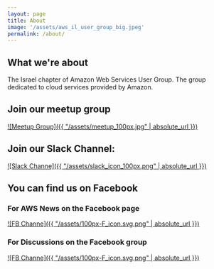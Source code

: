 ```yaml
---
layout: page
title: About
image: '/assets/aws_il_user_group_big.jpeg'
permalink: /about/
---
```

## What we're about
The Israel chapter of Amazon Web Services User Group. The group dedicated to cloud services provided by Amazon.

## Join our meetup group
<a href="https://www.meetup.com/AWS-IL/">![Meetup Group]({{ "/assets/meetup_100px.jpg" | absolute_url }})</a>

## Join our Slack Channel:
<a href="https://www.meetup.com/AWS-IL/">![Slack Channe]({{ "/assets/slack_icon_100px.png" | absolute_url }})</a>

## You can find us on Facebook
### For AWS News on the Facebook page 
<a href="https://www.facebook.com/awsil/">![FB Channe]({{ "/assets/100px-F_icon.svg.png" | absolute_url }})</a>

### For Discussions on the Facebook group
<a href="https://www.facebook.com/groups/343057205867589/">![FB Channe]({{ "/assets/100px-F_icon.svg.png" | absolute_url }})</a>
